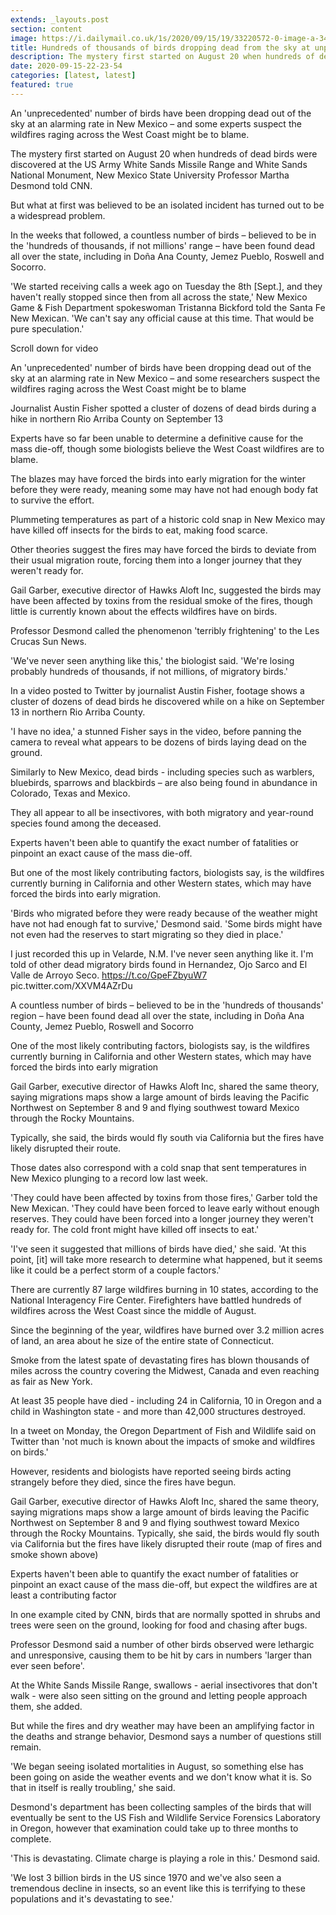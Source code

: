 ```yaml
---
extends: _layouts.post
section: content
image: https://i.dailymail.co.uk/1s/2020/09/15/19/33220572-0-image-a-34_1600192860133.jpg 
title: Hundreds of thousands of birds dropping dead from the sky at unprecedented rate in New Mexico 
description: The mystery first started on August 20 when hundreds of dead birds were discovered at the US Army White Sands Missile Range and White Sands National Monument, in New Mexico. 
date: 2020-09-15-22-23-54 
categories: [latest, latest] 
featured: true 
--- 
```

An 'unprecedented' number of birds have been dropping dead out of the sky at an alarming rate in New Mexico – and some experts suspect the wildfires raging across the West Coast might be to blame.

The mystery first started on August 20 when hundreds of dead birds were discovered at the US Army White Sands Missile Range and White Sands National Monument, New Mexico State University Professor Martha Desmond told CNN.

But what at first was believed to be an isolated incident has turned out to be a widespread problem.

In the weeks that followed, a countless number of birds – believed to be in the 'hundreds of thousands, if not millions' range – have been found dead all over the state, including in Doña Ana County, Jemez Pueblo, Roswell and Socorro.

'We started receiving calls a week ago on Tuesday the 8th [Sept.], and they haven't really stopped since then from all across the state,' New Mexico Game & Fish Department spokeswoman Tristanna Bickford told the Santa Fe New Mexican. 'We can't say any official cause at this time. That would be pure speculation.' 

Scroll down for video 

An 'unprecedented' number of birds have been dropping dead out of the sky at an alarming rate in New Mexico – and some researchers suspect the wildfires raging across the West Coast might be to blame

Journalist Austin Fisher spotted a cluster of dozens of dead birds during a hike in northern Rio Arriba County on September 13

Experts have so far been unable to determine a definitive cause for the mass die-off, though some biologists believe the West Coast wildfires are to blame.

The blazes may have forced the birds into early migration for the winter before they were ready, meaning some may have not had enough body fat to survive the effort.

Plummeting temperatures as part of a historic cold snap in New Mexico may have killed off insects for the birds to eat, making food scarce. 

Other theories suggest the fires may have forced the birds to deviate from their usual migration route, forcing them into a longer journey that they weren't ready for. 

Gail Garber, executive director of Hawks Aloft Inc, suggested the birds may have been affected by toxins from the residual smoke of the fires, though little is currently known about the effects wildfires have on birds.

Professor Desmond called the phenomenon 'terribly frightening' to the Les Crucas Sun News.

'We've never seen anything like this,' the biologist said. 'We're losing probably hundreds of thousands, if not millions, of migratory birds.'

In a video posted to Twitter by journalist Austin Fisher, footage shows a cluster of dozens of dead birds he discovered while on a hike on September 13 in northern Rio Arriba County.

'I have no idea,' a stunned Fisher says in the video, before panning the camera to reveal what appears to be dozens of birds laying dead on the ground.

Similarly to New Mexico, dead birds - including species such as warblers, bluebirds, sparrows and blackbirds – are also being found in abundance in Colorado, Texas and Mexico.

They all appear to all be insectivores, with both migratory and year-round species found among the deceased.

Experts haven't been able to quantify the exact number of fatalities or pinpoint an exact cause of the mass die-off.

But one of the most likely contributing factors, biologists say, is the wildfires currently burning in California and other Western states, which may have forced the birds into early migration.

'Birds who migrated before they were ready because of the weather might have not had enough fat to survive,' Desmond said. 'Some birds might have not even had the reserves to start migrating so they died in place.'

I just recorded this up in Velarde, N.M. I've never seen anything like it. I'm told of other dead migratory birds found in Hernandez, Ojo Sarco and El Valle de Arroyo Seco. https://t.co/GpeFZbyuW7 pic.twitter.com/XXVM4AZrDu

A countless number of birds – believed to be in the 'hundreds of thousands' region – have been found dead all over the state, including in Doña Ana County, Jemez Pueblo, Roswell and Socorro

One of the most likely contributing factors, biologists say, is the wildfires currently burning in California and other Western states, which may have forced the birds into early migration

Gail Garber, executive director of Hawks Aloft Inc, shared the same theory, saying migrations maps show a large amount of birds leaving the Pacific Northwest on September 8 and 9 and flying southwest toward Mexico through the Rocky Mountains.

Typically, she said, the birds would fly south via California but the fires have likely disrupted their route.

Those dates also correspond with a cold snap that sent temperatures in New Mexico plunging to a record low last week.

'They could have been affected by toxins from those fires,' Garber told the New Mexican. 'They could have been forced to leave early without enough reserves. They could have been forced into a longer journey they weren't ready for. The cold front might have killed off insects to eat.'

'I've seen it suggested that millions of birds have died,' she said. 'At this point, [it] will take more research to determine what happened, but it seems like it could be a perfect storm of a couple factors.'

There are currently 87 large wildfires burning in 10 states, according to the National Interagency Fire Center. Firefighters have battled hundreds of wildfires across the West Coast since the middle of August.

Since the beginning of the year, wildfires have burned over 3.2 million acres of land, an area about he size of the entire state of Connecticut. 

Smoke from the latest spate of devastating fires has blown thousands of miles across the country covering the Midwest, Canada and even reaching as fair as New York.

At least 35 people have died - including 24 in California, 10 in Oregon and a child in Washington state - and more than 42,000 structures destroyed.

In a tweet on Monday, the Oregon Department of Fish and Wildlife said on Twitter than 'not much is known about the impacts of smoke and wildfires on birds.'

However, residents and biologists have reported seeing birds acting strangely before they died, since the fires have begun. 

Gail Garber, executive director of Hawks Aloft Inc, shared the same theory, saying migrations maps show a large amount of birds leaving the Pacific Northwest on September 8 and 9 and flying southwest toward Mexico through the Rocky Mountains. Typically, she said, the birds would fly south via California but the fires have likely disrupted their route (map of fires and smoke shown above)

Experts haven't been able to quantify the exact number of fatalities or pinpoint an exact cause of the mass die-off, but expect the wildfires are at least a contributing factor

In one example cited by CNN, birds that are normally spotted in shrubs and trees were seen on the ground, looking for food and chasing after bugs.

Professor Desmond said a number of other birds observed were lethargic and unresponsive, causing them to be hit by cars in numbers 'larger than ever seen before'.

At the White Sands Missile Range, swallows - aerial insectivores that don't walk - were also seen sitting on the ground and letting people approach them, she added.

But while the fires and dry weather may have been an amplifying factor in the deaths and strange behavior, Desmond says a number of questions still remain.

'We began seeing isolated mortalities in August, so something else has been going on aside the weather events and we don't know what it is. So that in itself is really troubling,' she said.

Desmond's department has been collecting samples of the birds that will eventually be sent to the US Fish and Wildlife Service Forensics Laboratory in Oregon, however that examination could take up to three months to complete.

'This is devastating. Climate charge is playing a role in this.' Desmond said. 

'We lost 3 billion birds in the US since 1970 and we've also seen a tremendous decline in insects, so an event like this is terrifying to these populations and it's devastating to see.'

